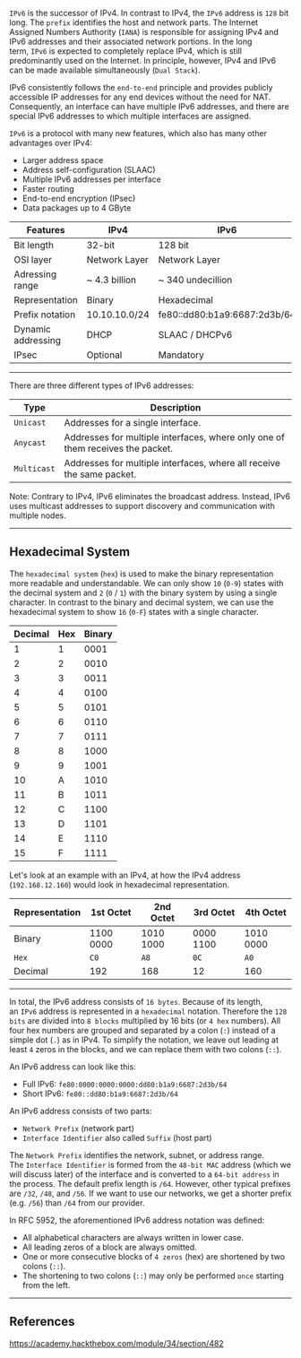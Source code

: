 `IPv6` is the successor of IPv4. In contrast to IPv4, the `IPv6` address is `128` bit long. The `prefix` identifies the host and network parts. The Internet Assigned Numbers Authority (`IANA`) is responsible for assigning IPv4 and IPv6 addresses and their associated network portions. In the long term, `IPv6` is expected to completely replace IPv4, which is still predominantly used on the Internet. In principle, however, IPv4 and IPv6 can be made available simultaneously (`Dual Stack`).

IPv6 consistently follows the `end-to-end` principle and provides publicly accessible IP addresses for any end devices without the need for NAT. Consequently, an interface can have multiple IPv6 addresses, and there are special IPv6 addresses to which multiple interfaces are assigned.

`IPv6` is a protocol with many new features, which also has many other advantages over IPv4:

- Larger address space
- Address self-configuration (SLAAC)
- Multiple IPv6 addresses per interface
- Faster routing
- End-to-end encryption (IPsec)
- Data packages up to 4 GByte

|**Features**|**IPv4**|**IPv6**|
|---|---|---|
|Bit length|32-bit|128 bit|
|OSI layer|Network Layer|Network Layer|
|Adressing range|~ 4.3 billion|~ 340 undecillion|
|Representation|Binary|Hexadecimal|
|Prefix notation|10.10.10.0/24|fe80::dd80:b1a9:6687:2d3b/64|
|Dynamic addressing|DHCP|SLAAC / DHCPv6|
|IPsec|Optional|Mandatory|

---

There are three different types of IPv6 addresses:

|**Type**|**Description**|
|---|---|
|`Unicast`|Addresses for a single interface.|
|`Anycast`|Addresses for multiple interfaces, where only one of them receives the packet.|
|`Multicast`|Addresses for multiple interfaces, where all receive the same packet.|

Note: Contrary to IPv4, IPv6 eliminates the broadcast address. Instead, IPv6 uses multicast addresses to support discovery and communication with multiple nodes.

---

## Hexadecimal System

The `hexadecimal system` (`hex`) is used to make the binary representation more readable and understandable. We can only show `10` (`0-9`) states with the decimal system and `2` (`0` / `1`) with the binary system by using a single character. In contrast to the binary and decimal system, we can use the hexadecimal system to show `16` (`0-F`) states with a single character.

|**Decimal**|**Hex**|**Binary**|
|---|---|---|
|1|1|0001|
|2|2|0010|
|3|3|0011|
|4|4|0100|
|5|5|0101|
|6|6|0110|
|7|7|0111|
|8|8|1000|
|9|9|1001|
|10|A|1010|
|11|B|1011|
|12|C|1100|
|13|D|1101|
|14|E|1110|
|15|F|1111|

Let's look at an example with an IPv4, at how the IPv4 address (`192.168.12.160`) would look in hexadecimal representation.

|**Representation**|**1st Octet**|**2nd Octet**|**3rd Octet**|**4th Octet**|
|---|---|---|---|---|
|Binary|1100 0000|1010 1000|0000 1100|1010 0000|
|`Hex`|`C0`|`A8`|`0C`|`A0`|
|Decimal|192|168|12|160|

---

In total, the IPv6 address consists of `16 bytes`. Because of its length, an `IPv6` address is represented in a `hexadecimal` notation. Therefore the `128 bits` are divided into `8 blocks` multiplied by 16 bits (or `4 hex` numbers). All four hex numbers are grouped and separated by a colon (`:`) instead of a simple dot (`.`) as in IPv4. To simplify the notation, we leave out leading at least `4` zeros in the blocks, and we can replace them with two colons (`::`).

An IPv6 address can look like this:

- Full IPv6: `fe80:0000:0000:0000:dd80:b1a9:6687:2d3b/64`
- Short IPv6: `fe80::dd80:b1a9:6687:2d3b/64`

An IPv6 address consists of two parts:

- `Network Prefix` (network part)
- `Interface Identifier` also called `Suffix` (host part)

The `Network Prefix` identifies the network, subnet, or address range. The `Interface Identifier` is formed from the `48-bit MAC` address (which we will discuss later) of the interface and is converted to a `64-bit address` in the process. The default prefix length is `/64`. However, other typical prefixes are `/32`, `/48`, and `/56`. If we want to use our networks, we get a shorter prefix (e.g. `/56`) than `/64` from our provider.

In RFC 5952, the aforementioned IPv6 address notation was defined:

- All alphabetical characters are always written in lower case.
- All leading zeros of a block are always omitted.
- One or more consecutive blocks of `4 zeros` (hex) are shortened by two colons (`::`).
- The shortening to two colons (`::`) may only be performed `once` starting from the left.

---

## References

https://academy.hackthebox.com/module/34/section/482